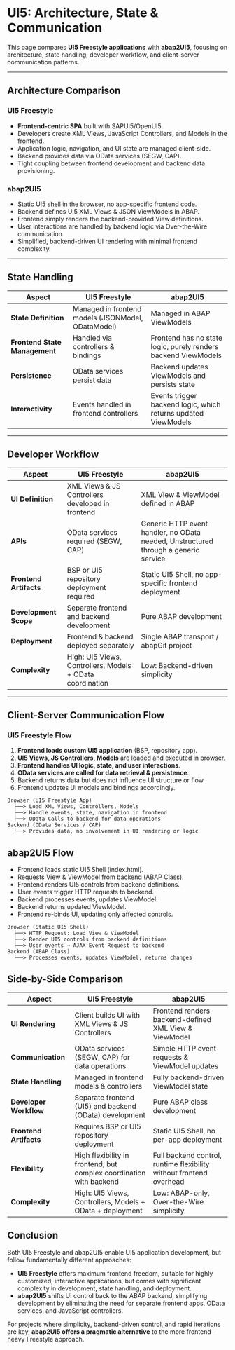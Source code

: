 # UI5: Architecture, State & Communication

This page compares **UI5 Freestyle applications** with **abap2UI5**, focusing on architecture, state handling, developer workflow, and client-server communication patterns.

---

## Architecture Comparison

### UI5 Freestyle
- **Frontend-centric SPA** built with SAPUI5/OpenUI5.
- Developers create XML Views, JavaScript Controllers, and Models in the frontend.
- Application logic, navigation, and UI state are managed client-side.
- Backend provides data via OData services (SEGW, CAP).
- Tight coupling between frontend development and backend data provisioning.

### abap2UI5
- Static UI5 shell in the browser, no app-specific frontend code.
- Backend defines UI5 XML Views & JSON ViewModels in ABAP.
- Frontend simply renders the backend-provided View definitions.
- User interactions are handled by backend logic via Over-the-Wire communication.
- Simplified, backend-driven UI rendering with minimal frontend complexity.

---

## State Handling

| Aspect | UI5 Freestyle | abap2UI5 |
|--------|---------------|----------|
| **State Definition** | Managed in frontend models (JSONModel, ODataModel) | Managed in ABAP ViewModels |
| **Frontend State Management** | Handled via controllers & bindings | Frontend has no state logic, purely renders backend ViewModels |
| **Persistence** | OData services persist data | Backend updates ViewModels and persists state |
| **Interactivity** | Events handled in frontend controllers | Events trigger backend logic, which returns updated ViewModels |

---

## Developer Workflow

| Aspect | UI5 Freestyle | abap2UI5 |
|--------|---------------|----------|
| **UI Definition** | XML Views & JS Controllers developed in frontend | XML View & ViewModel defined in ABAP |
| **APIs** | OData services required (SEGW, CAP) | Generic HTTP event handler, no OData needed, Unstructured through a generic service |
| **Frontend Artifacts** | BSP or UI5 repository deployment required | Static UI5 Shell, no app-specific frontend deployment |
| **Development Scope** | Separate frontend and backend development | Pure ABAP development |
| **Deployment** | Frontend & backend deployed separately | Single ABAP transport / abapGit project |
| **Complexity** | High: UI5 Views, Controllers, Models + OData coordination | Low: Backend-driven simplicity |

---

## Client-Server Communication Flow

### UI5 Freestyle Flow
1. **Frontend loads custom UI5 application** (BSP, repository app).
2. **UI5 Views, JS Controllers, Models** are loaded and executed in browser.
3. **Frontend handles UI logic, state, and user interactions**.
4. **OData services are called for data retrieval & persistence**.
5. Backend returns data but does not influence UI structure or flow.
6. Frontend updates UI models and bindings accordingly.

```plaintext
Browser (UI5 Freestyle App)
  ├──> Load XML Views, Controllers, Models
  ├──> Handle events, state, navigation in frontend
  ├──> OData Calls to backend for data operations
Backend (OData Services / CAP)
  └──> Provides data, no involvement in UI rendering or logic
```

## abap2UI5 Flow
- Frontend loads static UI5 Shell (index.html).
- Requests View & ViewModel from backend (ABAP Class).
- Frontend renders UI5 controls from backend definitions.
- User events trigger HTTP requests to backend.
- Backend processes events, updates ViewModel.
- Backend returns updated ViewModel.
- Frontend re-binds UI, updating only affected controls.

```plaintext
Browser (Static UI5 Shell)
  ├──> HTTP Request: Load View & ViewModel
  ├──> Render UI5 controls from backend definitions
  ├──> User events → AJAX Event Request to backend
Backend (ABAP Class)
  └──> Processes events, updates ViewModel, returns changes
```

## Side-by-Side Comparison

| Aspect | UI5 Freestyle | abap2UI5 |
|--------|---------------|----------|
| **UI Rendering** | Client builds UI with XML Views & JS Controllers | Frontend renders backend-defined XML View & ViewModel |
| **Communication** | OData services (SEGW, CAP) for data operations | Simple HTTP event requests & ViewModel updates |
| **State Handling** | Managed in frontend models & controllers | Fully backend-driven ViewModel state |
| **Developer Workflow** | Separate frontend (UI5) and backend (OData) development | Pure ABAP class development |
| **Frontend Artifacts** | Requires BSP or UI5 repository deployment | Static UI5 Shell, no per-app deployment |
| **Flexibility** | High flexibility in frontend, but complex coordination with backend | Full backend control, runtime flexibility without frontend overhead |
| **Complexity** | High: UI5 Views, Controllers, Models + OData + deployment | Low: ABAP-only, Over-the-Wire simplicity |

## Conclusion

Both UI5 Freestyle and abap2UI5 enable UI5 application development, but follow fundamentally different approaches:

- **UI5 Freestyle** offers maximum frontend freedom, suitable for highly customized, interactive applications, but comes with significant complexity in development, state handling, and deployment.
- **abap2UI5** shifts UI control back to the ABAP backend, simplifying development by eliminating the need for separate frontend apps, OData services, and JavaScript controllers.

For projects where simplicity, backend-driven control, and rapid iterations are key, **abap2UI5 offers a pragmatic alternative** to the more frontend-heavy Freestyle approach.
